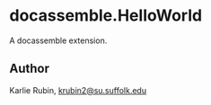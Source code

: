 # docassemble.HelloWorld

A docassemble extension.

## Author

Karlie Rubin, krubin2@su.suffolk.edu


